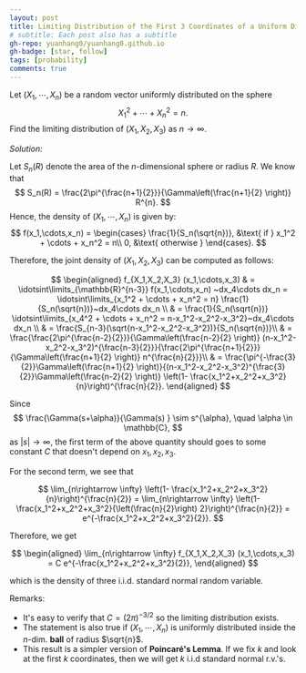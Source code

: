 ```yaml
---
layout: post
title: Limiting Distribution of the First 3 Coordinates of a Uniform Distribution on a Sphere
# subtitle: Each post also has a subtitle
gh-repo: yuanhang0/yuanhang0.github.io
gh-badge: [star, follow]
tags: [probability]
comments: true
---
```

Let $(X_1, \cdots, X_n)$ be a random vector uniformly distributed on the sphere
$$
X_1^2 + \cdots + X_n^2 = n.
$$
Find the limiting distribution of $(X_1, X_2, X_3)$ as $n \rightarrow \infty$.

_Solution:_

Let $S_n(R)$ denote the area of the $n$-dimensional sphere or radius $R$. We know that
$$
S_n(R) = \frac{2\pi^{\frac{n+1}{2}}}{\Gamma\left(\frac{n+1}{2} \right)} R^{n}.
$$
Hence, the density of $(X_1, \cdots, X_n)$ is given by:
$$
f(x_1,\cdots,x_n) = \begin{cases}
\frac{1}{S_n(\sqrt{n})}, &\text{ if } x_1^2 + \cdots + x_n^2 = n\\
0, &\text{ otherwise }
\end{cases}.
$$

Therefore, the joint density of $(X_1, X_2, X_3)$ can be computed as follows:

$$
\begin{aligned}
f_{X_1,X_2,X_3} (x_1,\cdots,x_3) & = \idotsint\limits_{\mathbb{R}^{n-3}} f(x_1,\cdots,x_n) ~dx_4\cdots dx_n = \idotsint\limits_{x_1^2 + \cdots + x_n^2 = n} \frac{1}{S_n(\sqrt{n})}~dx_4\cdots dx_n  \\
& =  \frac{1}{S_n(\sqrt{n})} \idotsint\limits_{x_4^2 + \cdots + x_n^2 = n-x_1^2-x_2^2-x_3^2}~dx_4\cdots dx_n   \\
& = \frac{S_{n-3}(\sqrt{n-x_1^2-x_2^2-x_3^2})}{S_n(\sqrt{n})}\\
& = \frac{\frac{2\pi^{\frac{n-2}{2}}}{\Gamma\left(\frac{n-2}{2} \right)} (n-x_1^2-x_2^2-x_3^2)^{\frac{n-3}{2}}}{\frac{2\pi^{\frac{n+1}{2}}}{\Gamma\left(\frac{n+1}{2} \right)} n^{\frac{n}{2}}}\\
& = \frac{\pi^{-\frac{3}{2}}\Gamma\left(\frac{n+1}{2} \right)}{(n-x_1^2-x_2^2-x_3^2)^{\frac{3}{2}}\Gamma\left(\frac{n-2}{2} \right)} \left(1- \frac{x_1^2+x_2^2+x_3^2}{n}\right)^{\frac{n}{2}}.
\end{aligned}
$$

Since
$$
\frac{\Gamma(s+\alpha)}{\Gamma(s) } \sim s^{\alpha}, \quad \alpha \in \mathbb{C},
$$
as $|s| \rightarrow \infty$, the first term of the above quantity should goes to some constant $C$ that doesn't depend on $x_1, x_2, x_3$.

For the second term, we see that

$$
\lim_{n\rightarrow \infty} \left(1- \frac{x_1^2+x_2^2+x_3^2}{n}\right)^{\frac{n}{2}} = \lim_{n\rightarrow \infty} \left(1- \frac{x_1^2+x_2^2+x_3^2}{\left(\frac{n}{2}\right) 2}\right)^{\frac{n}{2}}
 = e^{-\frac{x_1^2+x_2^2+x_3^2}{2}}.
$$

Therefore, we get

$$
\begin{aligned}
\lim_{n\rightarrow \infty}  f_{X_1,X_2,X_3} (x_1,\cdots,x_3) = C e^{-\frac{x_1^2+x_2^2+x_3^2}{2}},
\end{aligned}
$$

which is the density of three i.i.d. standard normal random variable.

Remarks:
- It's easy to verify that $C= (2\pi)^{-3/2}$ so the limiting distribution exists.
- The statement is also true if $(X_1, \cdots, X_n)$ is uniformly distributed inside the $n$-dim. **ball** of radius $\sqrt{n}$.
- This result is a simpler version of **Poincaré's Lemma**. If we fix $k$ and look at the first $k$ coordinates, then we will get $k$ i.i.d standard normal r.v.'s.
